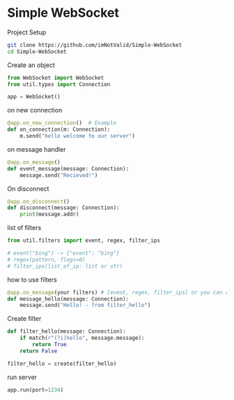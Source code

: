 # Simple WebSocket
Project Setup
```bash
git clone https://github.com/imNotValid/Simple-WebSocket
cd Simple-WebSocket
```
Create an object
```python
from WebSocket import WebSocket
from util.types import Connection

app = WebSocket()
```
on new connection
```python
@app.on_new_connection()  # Example
def on_connection(m: Connection):
    m.send("hello welcome to our server")
```

on message handler
```python
@app.on_message()
def event_message(message: Connection):
    message.send("Recieved!")
```

On disconnect
```python
@app.on_disconnect()
def disconnect(message: Connection):
    print(message.addr)
```

list of filters
```python
from util.filters import event, regex, filter_ips

# event("bing") -> {"event": "bing"}
# regex(pattern, flags=0)
# filter_ips(list_of_ip: list or str)
```

how to use filters
```python
@app.on_message(your filters) # [event, regex, filter_ips] or you can create new filters
def message_hello(message: Connection):
    message.send("Hello! - from filter_hello")
```

Create filter
```python
def filter_hello(message: Connection):
    if match(r"(?i)hello", message.message):
        return True
    return False

filter_hello = create(filter_hello)
```

run server
```python
app.run(port=1234)
```
